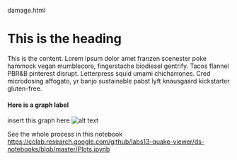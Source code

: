 damage.html

# This is the heading

This is the content. Lorem ipsum dolor amet franzen scenester poke hammock vegan mumblecore, fingerstache biodiesel gentrify. Tacos flannel PBR&B pinterest disrupt. Letterpress squid umami chicharrones. Cred microdosing affogato, yr banjo sustainable pabst lyft knausgaard kickstarter gluten-free.

#### Here is a graph label

insert this graph here 
![alt text](https://djq5eqy4vbh27.cloudfront.net/panel-uploads/GlossaryTerm/0053540d59ee4824b70187bce47ef0e4/1551236725_Drawing-a-bar-graph-to-represent-the-data.png)

See the whole process in this notebook
https://colab.research.google.com/github/labs13-quake-viewer/ds-notebooks/blob/master/Plots.ipynb

